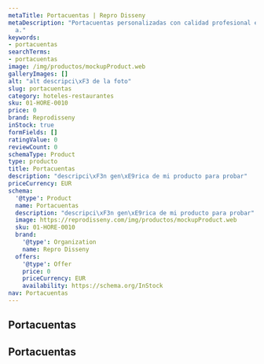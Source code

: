 ```yaml
---
metaTitle: Portacuentas | Repro Disseny
metaDescription: "Portacuentas personalizadas con calidad profesional en Catalu\xF1\
  a."
keywords:
- portacuentas
searchTerms:
- portacuentas
image: /img/productos/mockupProduct.web
galleryImages: []
alt: "alt descripci\xF3 de la foto"
slug: portacuentas
category: hoteles-restaurantes
sku: 01-HORE-0010
price: 0
brand: Reprodisseny
inStock: true
formFields: []
ratingValue: 0
reviewCount: 0
schemaType: Product
type: producto
title: Portacuentas
description: "descripci\xF3n gen\xE9rica de mi producto para probar"
priceCurrency: EUR
schema:
  '@type': Product
  name: Portacuentas
  description: "descripci\xF3n gen\xE9rica de mi producto para probar"
  image: https://reprodisseny.com/img/productos/mockupProduct.web
  sku: 01-HORE-0010
  brand:
    '@type': Organization
    name: Repro Disseny
  offers:
    '@type': Offer
    price: 0
    priceCurrency: EUR
    availability: https://schema.org/InStock
nav: Portacuentas
---
```


## Portacuentas

## Portacuentas

